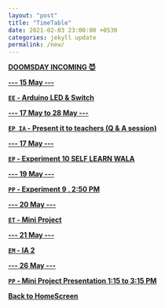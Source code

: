 ```yaml
---
layout: "post"
title: "TimeTable"
date: 2021-02-03 23:00:00 +0530
categories: jekyll update
permalink: /new/
---
```


<u><b>DOOMSDAY INCOMING 😈

--- 15 May ---

`EE` - Arduino LED & Switch

--- 17 May to 28 May ---

`EP IA` - Present it to teachers (Q & A session)

--- 17 May ---

`EP` - Experiment 10 SELF LEARN WALA

--- 19 May ---

`PP` - Experiment 9 , 2:50 PM

--- 20 May ---

`ET` - Mini Project

--- 21 May ---

`EM` - IA 2  

--- 26 May --- 

`PP` - Mini Project Presentation 1:15 to 3:15 PM


[Back to HomeScreen](https://oberonprime117.github.io/TimeTable/)